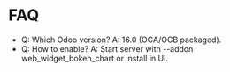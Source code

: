 # FAQ

- Q: Which Odoo version? A: 16.0 (OCA/OCB packaged).
- Q: How to enable? A: Start server with --addon web_widget_bokeh_chart or install in UI.
